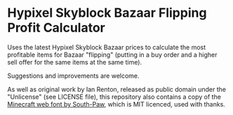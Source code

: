# Hypixel Skyblock Bazaar Flipping Profit Calculator
Uses the latest Hypixel Skyblock Bazaar prices to calculate the most profitable items for Bazaar "flipping" (putting in a buy order and a higher sell offer for the same items at the same time).

Suggestions and improvements are welcome.

As well as original work by Ian Renton, released as public domain under the "Unlicense" (see LICENSE file), this repository also contains a copy of the [Minecraft web font by South-Paw](https://github.com/South-Paw/typeface-minecraft), which is MIT licenced, used with thanks.
